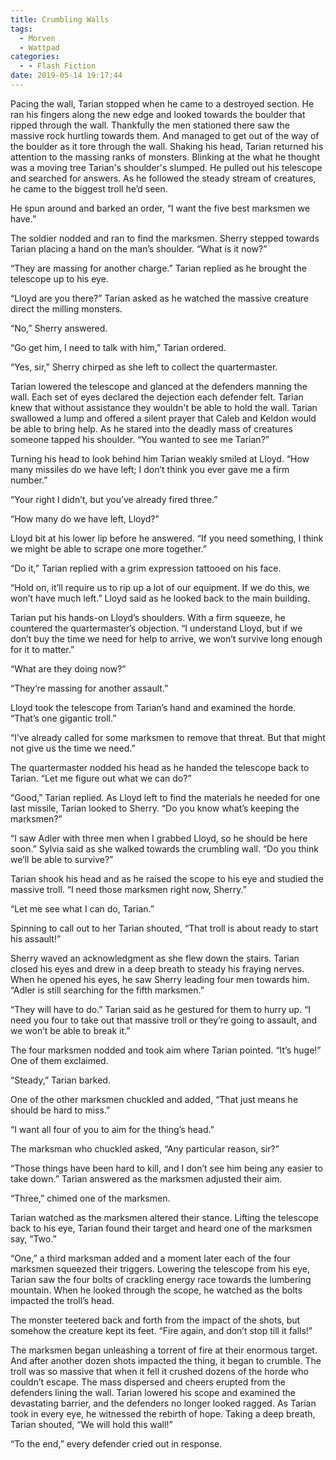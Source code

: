 ```yaml
---
title: Crumbling Walls
tags:
  - Morven
  - Wattpad
categories:
  - - Flash Fiction
date: 2019-05-14 19:17:44
---
```


Pacing the wall, Tarian stopped when he came to a destroyed section. He ran his fingers along the new edge and looked towards the boulder that ripped through the wall. Thankfully the men stationed there saw the massive rock hurtling towards them.  And managed to get out of the way of the boulder as it tore through the wall.  Shaking his head, Tarian returned his attention to the massing ranks of monsters.  Blinking at the what he thought was a moving tree Tarian's shoulder's slumped.  He pulled out his telescope and searched for answers. As he followed the steady stream of creatures, he came to the biggest troll he’d seen.

He spun around and barked an order, “I want the five best marksmen we have.”

The soldier nodded and ran to find the marksmen.<!-- more --> Sherry stepped towards Tarian placing a hand on the man’s shoulder. “What is it now?”

“They are massing for another charge.” Tarian replied as he brought the telescope up to his eye.

“Lloyd are you there?” Tarian asked as he watched the massive creature direct the milling monsters.

“No,” Sherry answered.

“Go get him, I need to talk with him,” Tarian ordered.

“Yes, sir,” Sherry chirped as she left to collect the quartermaster.

Tarian lowered the telescope and glanced at the defenders manning the wall.  Each set of eyes declared the dejection each defender felt.  Tarian knew that without assistance they wouldn't be able to hold the wall.  Tarian swallowed a lump and offered a silent prayer that Caleb and Keldon would be able to bring help. As he stared into the deadly mass of creatures someone tapped his shoulder. “You wanted to see me Tarian?”

Turning his head to look behind him Tarian weakly smiled at Lloyd. “How many missiles do we have left; I don’t think you ever gave me a firm number.”

“Your right I didn’t, but you’ve already fired three.”

“How many do we have left, Lloyd?”

Lloyd bit at his lower lip before he answered. “If you need something, I think we might be able to scrape one more together.”

“Do it,” Tarian replied with a grim expression tattooed on his face.

“Hold on, it’ll require us to rip up a lot of our equipment. If we do this, we won’t have much left.” Lloyd said as he looked back to the main building.

Tarian put his hands-on Lloyd’s shoulders.  With a firm squeeze, he countered the quartermaster’s objection. “I understand Lloyd, but if we don’t buy the time we need for help to arrive, we won’t survive long enough for it to matter.”

“What are they doing now?”

“They’re massing for another assault.”

Lloyd took the telescope from Tarian’s hand and examined the horde. “That’s one gigantic troll.”

“I’ve already called for some marksmen to remove that threat. But that might not give us the time we need.”

The quartermaster nodded his head as he handed the telescope back to Tarian. “Let me figure out what we can do?”

“Good,” Tarian replied. As Lloyd left to find the materials he needed for one last missile, Tarian looked to Sherry. “Do you know what’s keeping the marksmen?”

“I saw Adler with three men when I grabbed Lloyd, so he should be here soon.” Sylvia said as she walked towards the crumbling wall. “Do you think we’ll be able to survive?”

Tarian shook his head and as he raised the scope to his eye and studied the massive troll. “I need those marksmen right now, Sherry.”

“Let me see what I can do, Tarian.”

Spinning to call out to her Tarian shouted, “That troll is about ready to start his assault!”

Sherry waved an acknowledgment as she flew down the stairs. Tarian closed his eyes and drew in a deep breath to steady his fraying nerves. When he opened his eyes, he saw Sherry leading four men towards him. “Adler is still searching for the fifth marksmen.”

“They will have to do.” Tarian said as he gestured for them to hurry up. “I need you four to take out that massive troll or they’re going to assault, and we won’t be able to break it.”

The four marksmen nodded and took aim where Tarian pointed. “It’s huge!” One of them exclaimed.

“Steady,” Tarian barked.

One of the other marksmen chuckled and added, “That just means he should be hard to miss.”

“I want all four of you to aim for the thing’s head.”

The marksman who chuckled asked, “Any particular reason, sir?”

“Those things have been hard to kill, and I don’t see him being any easier to take down.” Tarian answered as the marksmen adjusted their aim.

“Three,” chimed one of the marksmen.

Tarian watched as the marksmen altered their stance. Lifting the telescope back to his eye, Tarian found their target and heard one of the marksmen say, “Two.”

“One,” a third marksman added and a moment later each of the four marksmen squeezed their triggers. Lowering the telescope from his eye, Tarian saw the four bolts of crackling energy race towards the lumbering mountain. When he looked through the scope, he watched as the bolts impacted the troll’s head.

The monster teetered back and forth from the impact of the shots, but somehow the creature kept its feet. “Fire again, and don’t stop till it falls!”

The marksmen began unleashing a torrent of fire at their enormous target. And after another dozen shots impacted the thing, it began to crumble. The troll was so massive that when it fell it crushed dozens of the horde who couldn’t escape. The mass dispersed and cheers erupted from the defenders lining the wall. Tarian lowered his scope and examined the devastating barrier, and the defenders no longer looked ragged. As Tarian took in every eye, he witnessed the rebirth of hope. Taking a deep breath, Tarian shouted, “We will hold this wall!”

“To the end,” every defender cried out in response.